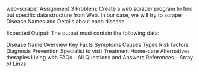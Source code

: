 web-scraper
Assignment 3 Problem: Create a web scraper program to find out specific data structure from Web. In our case, we will try to scrape Disease Names and Details about each disease.

Expected Output: The output must contain the following data:

Disease Name
Overview
Key Facts
Symptoms
Causes
Types
Risk factors
Diagnosis
Prevention
Specialist to visit
Treatment
Home-care
Alternatives therapies
Living with
FAQs - All Questions and Answers
References - Array of Links
